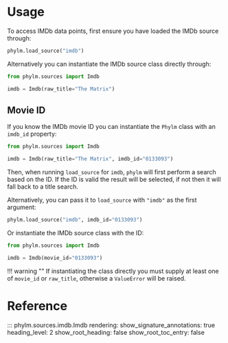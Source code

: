 # Usage

To access IMDb data points, first ensure you have loaded the IMDb source
through:

```python
phylm.load_source("imdb")
```

Alternatively you can instantiate the IMDb source class directly through:

```python
from phylm.sources import Imdb

imdb = Imdb(raw_title="The Matrix")
```

## Movie ID

If you know the IMDb movie ID you can instantiate the `Phylm` class with an `imdb_id`
property:

```python
from phylm.sources import Imdb

imdb = Imdb(raw_title="The Matrix", imdb_id="0133093")
```

Then, when running `load_source` for `imdb`, `phylm` will first perform a search based
on the ID. If the ID is valid the result will be selected, if not then it will fall back
to a title search.

Alternatively, you can pass it to `load_source` with `"imdb"` as the first argument:

```python
phylm.load_source("imdb", imdb_id="0133093")
```

Or instantiate the IMDb source class with the ID:

```python
from phylm.sources import Imdb

imdb = Imdb(movie_id="0133093")
```

!!! warning ""
    If instantiating the class directly you must supply at least one of `movie_id`
    or `raw_title`, otherwise a `ValueError` will be raised.

# Reference

::: phylm.sources.imdb.Imdb
    rendering:
      show_signature_annotations: true
      heading_level: 2
      show_root_heading: false
      show_root_toc_entry: false
